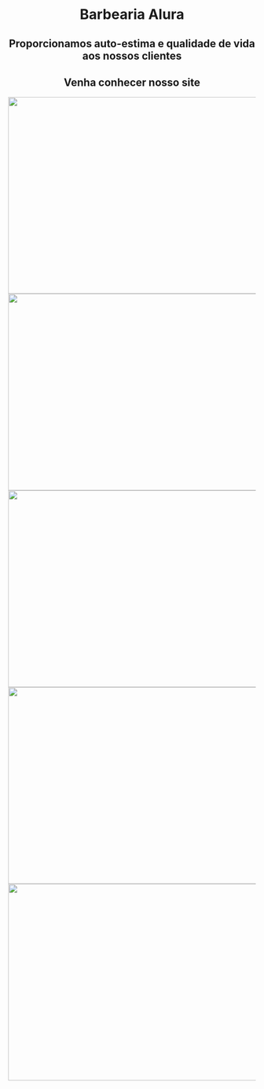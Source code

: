<div align="center">
  <h1>Barbearia Alura</h1>
</div>

<div align="center">
  <h2>Proporcionamos auto-estima e qualidade de vida aos nossos clientes</h2>
</div>

<div align="center">
  <h2>Venha conhecer nosso site</h2>
</div>



<div align="center">

<img src="https://user-images.githubusercontent.com/110649796/213946011-adf0aa4d-c5d8-40a7-95a4-c1fd9cba5adf.png" width="600" height="400">

</div>



<div align="center">

<img src="https://user-images.githubusercontent.com/110649796/213946156-5c0b18a6-ae87-4113-948f-c815d02bc68b.png" width="600" height="400">

</div>


<div align="center">

<img src="https://user-images.githubusercontent.com/110649796/213946226-052087ec-6bb7-4e3f-a2fe-072541b5668e.png" width="600" height="400">

</div>

<div align="center">

<img src="https://user-images.githubusercontent.com/110649796/213946283-9d16bbc7-3da4-4030-902b-e94f5eb5a7bd.png" width="600" height="400">

</div>


<div align="center">

<img src="https://user-images.githubusercontent.com/110649796/213947156-69885919-889f-4329-94cd-5b7c4838ac7a.png" width="600" height="400">

</div>
